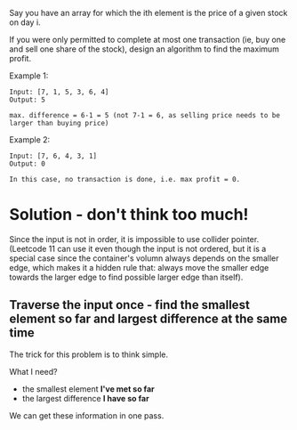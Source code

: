 Say you have an array for which the ith element is the price of a given stock on day i.

If you were only permitted to complete at most one transaction (ie, buy one and sell one share of the stock), design an algorithm to find the maximum profit.

Example 1:

	Input: [7, 1, 5, 3, 6, 4]
	Output: 5

	max. difference = 6-1 = 5 (not 7-1 = 6, as selling price needs to be larger than buying price)
Example 2:

	Input: [7, 6, 4, 3, 1]
	Output: 0

	In this case, no transaction is done, i.e. max profit = 0.

# Solution - don't think too much!

Since the input is not in order, it is impossible to use collider pointer. (Leetcode 11 can use it even though the input is not ordered, but it is a special case since the container's volumn always depends on the smaller edge, which makes it a hidden rule that: always move the smaller edge towards the larger edge to find possible larger edge than itself).

## Traverse the input once - find the smallest element so far and largest difference at the same time

The trick for this problem is to think simple.

What I need?
+ the smallest element **I've met so far**
+ the largest difference **I have so far**

We can get these information in one pass.